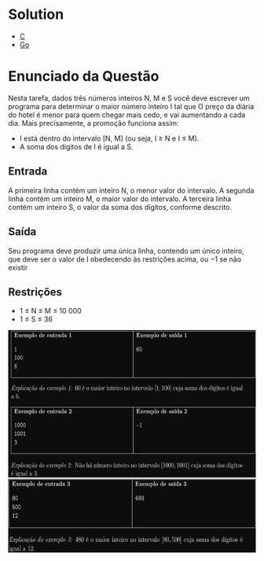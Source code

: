 # Solution
* [C](https://github.com/MarcosMMarques/Questoes-da-Obi-2022/blob/main/Maior%20Valor/Maior%20Valor%20(C%20Solution).c)
* [Go](https://github.com/MarcosMMarques/Questoes-da-Obi-2022/blob/main/Maior%20Valor/Maior%20(Go%20Solution).go)
# Enunciado da Questão
  Nesta tarefa, dados três números inteiros N, M e S você deve escrever um programa para determinar o maior número inteiro I tal que
  O preço da diária do hotel é menor para quem chegar mais cedo, e vai aumentando a cada dia. Mais precisamente, a promoção funciona assim:
* I está dentro do intervalo [N, M] (ou seja, I ≥ N e I ≤ M).
* A soma dos dígitos de I é igual a S.
## Entrada
A primeira linha contém um inteiro N, o menor valor do intervalo. A segunda linha contém um inteiro M, o maior valor do intervalo. A terceira linha contém um inteiro S, o valor da soma dos dígitos, conforme descrito.
## Saída
Seu programa deve produzir uma única linha, contendo um único inteiro, que deve ser o valor de I obedecendo às restrições acima, ou −1 se não existir
## Restrições
* 1 ≤ N ≤ M ≤ 10 000
* 1 ≤ S ≤ 36
<div align="center">
  <img src="https://github.com/MarcosMMarques/Questoes-da-Obi-2022/blob/main/Maior%20Valor/Example_1.png" height="300"></br>
  <img src="https://github.com/MarcosMMarques/Questoes-da-Obi-2022/blob/main/Maior%20Valor/Example_2.png" height="150"></br>
</div>
